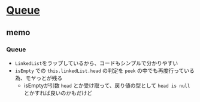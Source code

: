 # [Queue](https://github.com/trekhleb/javascript-algorithms/tree/master/src/data-structures/queue)

## memo

### Queue

- `LinkedList`をラップしているから、コードもシンプルで分かりやすい
- `isEmpty` での `this.linkedList.head` の判定を `peek` の中でも再度行っている為、モヤっとが残る
    - isEmptyが引数 `head` とか受け取って、戻り値の型として `head is null` とかすれば良いのかもだけど
